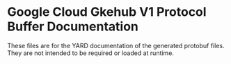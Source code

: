 # Google Cloud Gkehub V1 Protocol Buffer Documentation

These files are for the YARD documentation of the generated protobuf files.
They are not intended to be required or loaded at runtime.

